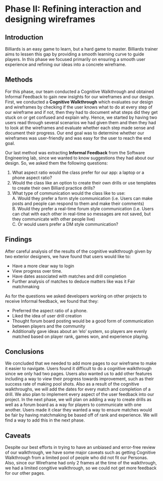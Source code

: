 # Phase II: Refining interaction and designing wireframes

## Introduction

Billiards is an easy game to learn, but a hard game to master. Billiards trainer aims to lessen this gap by providing a smooth learning curve to guide players. In this phase we focused primarily on ensuring a smooth user experience and refining our ideas into a concrete wireframe.  

## Methods
For this phase, our team conducted a Cognitive Walkthrough and obtained Informal Feedback to gain new insights for our wireframes and our design. First, we conducted a **Cognitive Walkthrough** which evaluates our design and wireframes by checking if the user knows what to do at every step of our wireframe and if not, then they had to document what steps did they get stuck on or get confused and explain why. Hence, we started by having two users read through several scenarios we had given them and then they had to look at the wireframes and evaluate whether each step made sense and document their progress. Our end goal was to determine whether our wireframes was user-friendly and was easy for the user to reach the end goal. 

Our last method was extracting **Informal Feedback** from the Software Engineering lab, since we wanted to know suggestions they had about our design. So, we asked them the following questions:
1. What aspect ratio would the class prefer for our app: a laptop or a phone aspect ratio?
2. Would the class like an option to create their own drills or use templates to create their own Billiard practice drills?
3. What type of communication would the class like to use:  
	A. Would they prefer a form style communication (i.e. Users can make posts and people can respond to them and make their comments)  
	B. Would they prefer a real-time forum style communication (i.e. Users can chat with each other in real-time so messages are not saved, but they communicate with other people live)  
	C. Or would users prefer a DM style communication?
## Findings

After careful analysis of the results of the cognitive walkthrough given by two exterior designers, we have found that users would like to:

* Have a more clear way to login
* View progress over time.
* Have dates associated with matches and drill completion
* Further analysis of matches to deduce matters like was it Fair matchmaking

As for the questions we asked developers working on other projects to receive Informal feedback, we found that they:

* Preferred the aspect ratio of a phone.
* Liked the idea of user drill creation
* Thought forum board posting would be a good form of communication between players and the community
* Additionally gave ideas about an ‘elo’ system, so players are evenly matched based on player rank, games won, and experience playing. 

## Conclusions

We concluded that we needed to add more pages to our wireframe to make it easier to navigate. Users found it difficult to do a cognitive walkthrough since we only had two pages. Users also wanted us to add other features including a way to view their progress towards improvement, such as their success rate of making pool shots. Also as a result of the cognitive walkthroughs, we will add the dates for every match and completion of a drill. We also plan to implement every aspect of the user feedback into our project. In the next phase, we will plan on adding a way to create drills as well as a forum board as a way for players to communicate with one another. 
Users made it clear they wanted a way to ensure matches would be fair by having matchmaking be based off of rank and experience. We will find a way to add this in the next phase.

## Caveats
Despite our best efforts in trying to have an unbiased and error-free review of our walkthrough, we have some major caveats such as getting Cognitive Walkthrough from a limited pool of people who did not fit our Personas. Also, since our Wireframe had only 2 frames at the time of the walkthrough, we had a limited congitive walkthrough, so we could not get more feedback for our other pages. 

